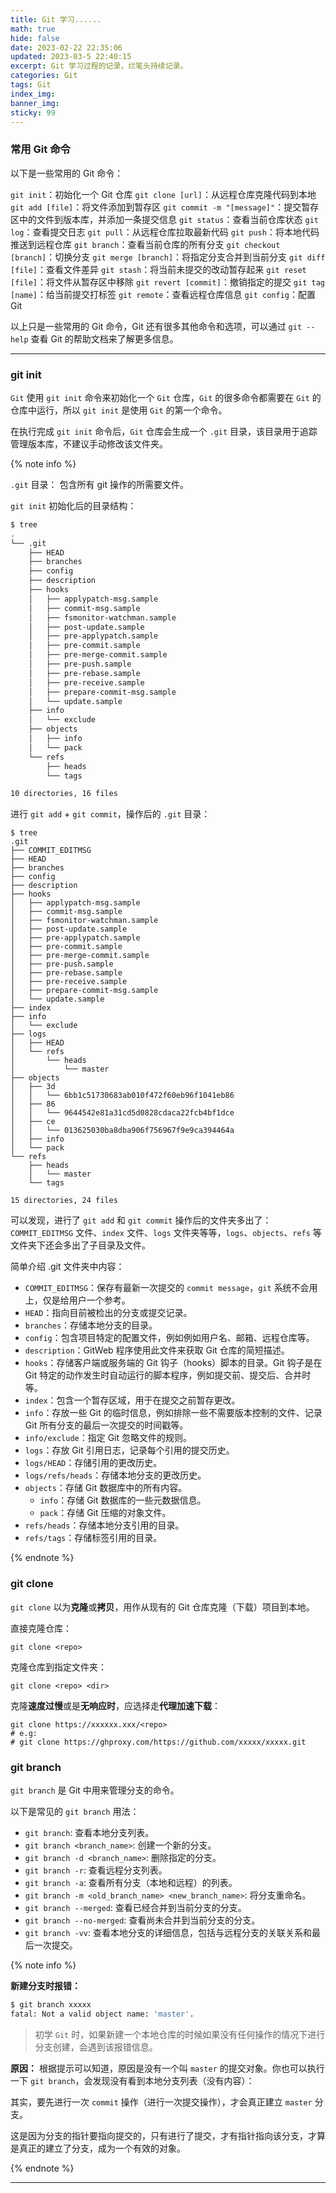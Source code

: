```yaml
---
title: Git 学习......
math: true
hide: false
date: 2023-02-22 22:35:06
updated: 2023-03-5 22:40:15
excerpt: Git 学习过程的记录，烂笔头持续记录。
categories: Git
tags: Git
index_img:
banner_img:
sticky: 99
---
```


### 常用 Git 命令
以下是一些常用的 Git 命令：

`git init`：初始化一个 Git 仓库
`git clone [url]`：从远程仓库克隆代码到本地
`git add [file]`：将文件添加到暂存区
`git commit -m "[message]"`：提交暂存区中的文件到版本库，并添加一条提交信息
`git status`：查看当前仓库状态
`git log`：查看提交日志
`git pull`：从远程仓库拉取最新代码
`git push`：将本地代码推送到远程仓库
`git branch`：查看当前仓库的所有分支
`git checkout [branch]`：切换分支
`git merge [branch]`：将指定分支合并到当前分支
`git diff [file]`：查看文件差异
`git stash`：将当前未提交的改动暂存起来
`git reset [file]`：将文件从暂存区中移除
`git revert [commit]`：撤销指定的提交
`git tag [name]`：给当前提交打标签
`git remote`：查看远程仓库信息
`git config`：配置 Git

以上只是一些常用的 Git 命令，Git 还有很多其他命令和选项，可以通过 `git --help` 查看 Git 的帮助文档来了解更多信息。

-----


### git init

`Git` 使用 `git init` 命令来初始化一个 `Git` 仓库，`Git` 的很多命令都需要在 `Git` 的仓库中运行，所以 `git init` 是使用 `Git` 的第一个命令。

在执行完成 `git init` 命令后，`Git` 仓库会生成一个 `.git` 目录，该目录用于追踪管理版本库，不建议手动修改该文件夹。

{% note info %}

`.git` 目录：
包含所有 git 操作的所需要文件。

`git init` 初始化后的目录结构：
```bash
$ tree
.
└── .git
    ├── HEAD
    ├── branches
    ├── config
    ├── description
    ├── hooks
    │   ├── applypatch-msg.sample
    │   ├── commit-msg.sample
    │   ├── fsmonitor-watchman.sample
    │   ├── post-update.sample
    │   ├── pre-applypatch.sample
    │   ├── pre-commit.sample
    │   ├── pre-merge-commit.sample
    │   ├── pre-push.sample
    │   ├── pre-rebase.sample
    │   ├── pre-receive.sample
    │   ├── prepare-commit-msg.sample
    │   └── update.sample
    ├── info
    │   └── exclude
    ├── objects
    │   ├── info
    │   └── pack
    └── refs
        ├── heads
        └── tags

10 directories, 16 files
```

进行 `git add` + `git commit`，操作后的 `.git` 目录：
```
$ tree
.git
├── COMMIT_EDITMSG
├── HEAD
├── branches
├── config
├── description
├── hooks
│   ├── applypatch-msg.sample
│   ├── commit-msg.sample
│   ├── fsmonitor-watchman.sample
│   ├── post-update.sample
│   ├── pre-applypatch.sample
│   ├── pre-commit.sample
│   ├── pre-merge-commit.sample
│   ├── pre-push.sample
│   ├── pre-rebase.sample
│   ├── pre-receive.sample
│   ├── prepare-commit-msg.sample
│   └── update.sample
├── index
├── info
│   └── exclude
├── logs
│   ├── HEAD
│   └── refs
│       └── heads
│           └── master
├── objects
│   ├── 3d
│   │   └── 6bb1c51730683ab010f472f60eb96f1041eb86
│   ├── 86
│   │   └── 9644542e81a31cd5d0828cdaca22fcb4bf1dce
│   ├── ce
│   │   └── 013625030ba8dba906f756967f9e9ca394464a
│   ├── info
│   └── pack
└── refs
    ├── heads
    │   └── master
    └── tags

15 directories, 24 files
```
可以发现，进行了 `git add` 和 `git commit` 操作后的文件夹多出了：`COMMIT_EDITMSG` 文件、`index` 文件、`logs` 文件夹等等，`logs`、`objects`、`refs` 等文件夹下还会多出了子目录及文件。

简单介绍 .git 文件夹中内容：
- `COMMIT_EDITMSG`：保存有最新一次提交的 `commit message`，`git` 系统不会用上，仅是给用户一个参考。 
- `HEAD`：指向目前被检出的分支或提交记录。
- `branches`：存储本地分支的目录。
- `config`：包含项目特定的配置文件，例如例如用户名、邮箱、远程仓库等。
- `description`：GitWeb 程序使用此文件来获取 Git 仓库的简短描述。
- `hooks`：存储客户端或服务端的 Git 钩子（hooks）脚本的目录。Git 钩子是在 Git 特定的动作发生时自动运行的脚本程序，例如提交前、提交后、合并时等。
- `index`：包含一个暂存区域，用于在提交之前暂存更改。
- `info`：存放一些 Git 的临时信息，例如排除一些不需要版本控制的文件、记录 Git 所有分支的最后一次提交的时间戳等。
- `info/exclude`：指定 Git 忽略文件的规则。
- `logs`：存放 Git 引用日志，记录每个引用的提交历史。
- `logs/HEAD`：存储引用的更改历史。
- `logs/refs/heads`：存储本地分支的更改历史。
- `objects`：存储 Git 数据库中的所有内容。
  - `info`：存储 Git 数据库的一些元数据信息。
  - `pack`：存储 Git 压缩的对象文件。
- `refs/heads`：存储本地分支引用的目录。
- `refs/tags`：存储标签引用的目录。

{% endnote %}

### git clone 

`git clone` 以为**克隆**或**拷贝**，用作从现有的 Git 仓库克隆（下载）项目到本地。

直接克隆仓库：
```
git clone <repo>
```

克隆仓库到指定文件夹：
```
git clone <repo> <dir>
```

克隆**速度过慢**或是**无响应时**，应选择走**代理加速下载**：
```
git clone https://xxxxxx.xxx/<repo>
# e.g:
# git clone https://ghproxy.com/https://github.com/xxxxx/xxxxx.git
```

### git branch

`git branch` 是 Git 中用来管理分支的命令。

以下是常见的 `git branch` 用法：
+ `git branch`: 查看本地分支列表。
+ `git branch <branch_name>`: 创建一个新的分支。
+ `git branch -d <branch_name>`: 删除指定的分支。
+ `git branch -r`: 查看远程分支列表。
+ `git branch -a`: 查看所有分支（本地和远程）的列表。
+ `git branch -m <old_branch_name> <new_branch_name>`: 将分支重命名。
+ `git branch --merged`: 查看已经合并到当前分支的分支。
+ `git branch --no-merged`: 查看尚未合并到当前分支的分支。
+ `git branch -vv`: 查看本地分支的详细信息，包括与远程分支的关联关系和最后一次提交。

{% note info %}

**新建分支时报错：**
```bash
$ git branch xxxxx
fatal: Not a valid object name: 'master'.
```
> 初学 `Git` 时，如果新建一个本地仓库的时候如果没有任何操作的情况下进行分支创建，会遇到该报错信息。

**原因：**
根据提示可以知道，原因是没有一个叫 `master` 的提交对象。你也可以执行一下 `git branch`，会发现没有看到本地分支列表（没有内容）：

其实，要先进行一次 `commit` 操作（进行一次提交操作），才会真正建立 `master` 分支。

这是因为分支的指针要指向提交的，只有进行了提交，才有指针指向该分支，才算是真正的建立了分支，成为一个有效的对象。

{% endnote %}

-----------


